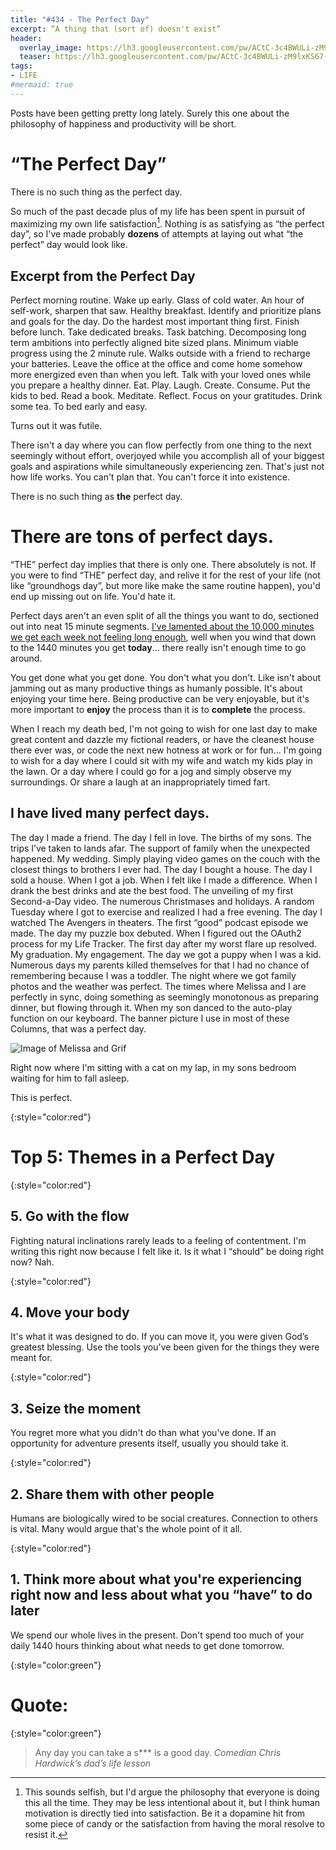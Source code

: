 ```yaml
---
title: "#434 - The Perfect Day"
excerpt: “A thing that (sort of) doesn't exist”
header:
  overlay_image: https://lh3.googleusercontent.com/pw/ACtC-3c4BWULi-zM9lxKS67-dNnleIxiAlnF_incDd2J7qCYj2wLRv_llXCJ4iqTSZxXkqF8Y9kwDV4VOZ2EJZJhS5RzUxMO4xExDZbqffi-37j33jS-oL8f5DOyIq0a8LVP2R4YIEplaPhE1FiAJ_dPQUlkHA=w900
  teaser: https://lh3.googleusercontent.com/pw/ACtC-3c4BWULi-zM9lxKS67-dNnleIxiAlnF_incDd2J7qCYj2wLRv_llXCJ4iqTSZxXkqF8Y9kwDV4VOZ2EJZJhS5RzUxMO4xExDZbqffi-37j33jS-oL8f5DOyIq0a8LVP2R4YIEplaPhE1FiAJ_dPQUlkHA=w200
tags: 
- LIFE
#mermaid: true
---
```


Posts have been getting pretty long lately. Surely this one about the philosophy of happiness and productivity will be short. 

# “The Perfect Day”

There is no such thing as the perfect day. 

So much of the past decade plus of my life has been spent in pursuit of maximizing my own life satisfaction[^1]. Nothing is as satisfying as “the perfect day”, so I've made probably **dozens** of attempts at laying out what “the perfect” day would look like.

## Excerpt from the Perfect Day

Perfect morning routine. Wake up early. Glass of cold water. An hour of self-work, sharpen that saw. Healthy breakfast. Identify and prioritize plans and goals for the day. Do the hardest most important thing first. Finish before lunch. Take dedicated breaks. Task batching. Decomposing long term ambitions into perfectly aligned bite sized plans. Minimum viable progress using the 2 minute rule. Walks outside with a friend to recharge your batteries. Leave the office at the office and come home somehow more energized even than when you left. Talk with your loved ones while you prepare a healthy dinner. Eat. Play. Laugh. Create. Consume. Put the kids to bed. Read a book. Meditate. Reflect. Focus on your gratitudes. Drink some tea. To bed early and easy.

Turns out it was futile.

There isn't a day where you can flow perfectly from one thing to the next seemingly without effort, overjoyed while you accomplish all of your biggest goals and aspirations while simultaneously experiencing zen. That's just not how life works. You can't plan that. You can't force it into existence. 

There is no such thing as **the** perfect day. 

# There are **tons** of perfect days.

“THE” perfect day implies that there is only one. There absolutely is not. If you were to find “THE” perfect day, and relive it for the rest of your life (not like “groundhogs day”, but more like make the same routine happen), you'd end up missing out on life. You'd hate it. 

Perfect days aren't an even split of all the things you want to do, sectioned out into neat 15 minute segments. [I've lamented about the 10,000 minutes we get each week not feeling long enough](http://aarongilly.com/418/), well when you wind that down to the 1440 minutes you get **today**… there really isn't enough time to go around. 

You get done what you get done. You don't what you don't. Like isn't about jamming out as many productive things as humanly possible. It's about enjoying your time here. Being productive can be very enjoyable, but it's more important to **enjoy** the process than it is to **complete** the process.

When I reach my death bed, I'm not going to wish for one last day to make great content and dazzle my fictional readers, or have the cleanest house there ever was, or code the next new hotness at work or for fun... I'm going to wish for a day where I could sit with my wife and watch my kids play in the lawn. Or a day where I could go for a jog and simply observe my surroundings. Or share a laugh at an inappropriately timed fart. 

## I have lived many perfect days.

The day I made a friend. The day I fell in love. The births of my sons. The trips I’ve taken to lands afar. The support of family when the unexpected happened. My wedding. Simply playing video games on the couch with the closest things to brothers I ever had. The day I bought a house. The day I sold a house. When I got a job. When I felt like I made a difference. When I drank the best drinks and ate the best food. The unveiling of my first Second-a-Day video. The numerous Christmases and holidays. A random Tuesday where I got to exercise and realized I had a free evening. The day I watched The Avengers in theaters. The first “good” podcast episode we made. The day my puzzle box debuted. When I figured out the OAuth2 process for my Life Tracker. The first day after my worst flare up resolved. My graduation. My engagement. The day we got a puppy when I was a kid. Numerous days my parents killed themselves for that I had no chance of remembering because I was a toddler. The night where we got family photos and the weather was perfect. The times where Melissa and I are perfectly in sync, doing something as seemingly monotonous as preparing dinner, but flowing through it. When my son danced to the auto-play function on our keyboard. The banner picture I use in most of these Columns, that was a perfect day.

![Image of Melissa and Grif](https://lh3.googleusercontent.com/pw/ACtC-3c4BWULi-zM9lxKS67-dNnleIxiAlnF_incDd2J7qCYj2wLRv_llXCJ4iqTSZxXkqF8Y9kwDV4VOZ2EJZJhS5RzUxMO4xExDZbqffi-37j33jS-oL8f5DOyIq0a8LVP2R4YIEplaPhE1FiAJ_dPQUlkHA=w900)

Right now where I'm sitting with a cat on my lap, in my sons bedroom waiting for him to fall asleep. 

This is perfect.  

{:style="color:red"}

# Top 5: Themes in a Perfect Day

{:style="color:red"}

## 5. Go with the flow

Fighting natural inclinations rarely leads to a feeling of contentment. I'm writing this right now because I felt like it. Is it what I “should” be doing right now? Nah.

{:style="color:red"}

## 4. Move your body

It's what it was designed to do. If you can move it, you were given God’s greatest blessing. Use the tools you've been given for the things they were meant for. 

{:style="color:red"}

## 3. Seize the moment

You regret more what you didn't do than what you've done. If an opportunity for adventure presents itself, usually you should take it. 

{:style="color:red"}

## 2. Share them with other people

Humans are biologically wired to be social creatures. Connection to others is vital. Many would argue that's the whole point of it all.

{:style="color:red"}

## 1. Think more about what you're experiencing right now and less about what you “have” to do later

We spend our whole lives in the present. Don't spend too much of your daily 1440 hours thinking about what needs to get done tomorrow.

{:style="color:green"}

# **Quote:**

{:style="color:green"}

> Any day you can take a s*** is a good day.
<cite>Comedian Chris Hardwick’s dad’s life lesson</cite>

[^1]: This sounds selfish, but I'd argue the philosophy that everyone is doing this all the time. They may be less intentional about it, but I think human motivation is directly tied into satisfaction. Be it a dopamine hit from some piece of candy or the satisfaction from having the moral resolve to resist it.